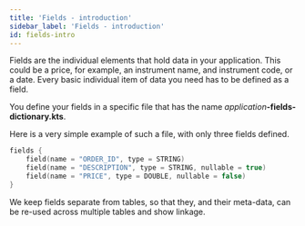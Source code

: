 ```yaml
---
title: 'Fields - introduction'
sidebar_label: 'Fields - introduction'
id: fields-intro
---
```


Fields are the individual elements that hold data in your application. This could be a price, for example, an instrument name, and instrument code, or a date. Every basic individual item of data you need has to be defined as a field.  

You define your fields in  a specific file that has the name _application_**-fields-dictionary.kts**.

Here is a very simple example of such a file, with only three fields defined.

```kotlin
fields {
    field(name = "ORDER_ID", type = STRING)
    field(name = "DESCRIPTION", type = STRING, nullable = true)
    field(name = "PRICE", type = DOUBLE, nullable = false)
}
```

We keep fields separate from tables, so that they, and their meta-data, can be re-used across multiple tables and show linkage.